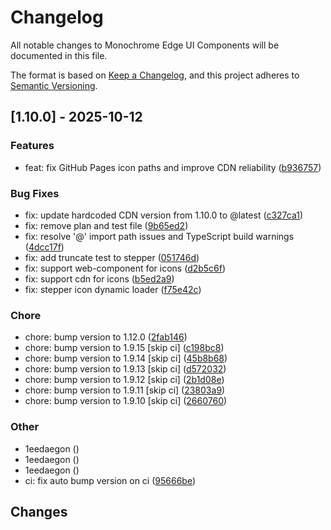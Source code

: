 # Changelog

All notable changes to Monochrome Edge UI Components will be documented in this file.

The format is based on [Keep a Changelog](https://keepachangelog.com/en/1.0.0/),
and this project adheres to [Semantic Versioning](https://semver.org/spec/v2.0.0.html).

## [1.10.0] - 2025-10-12

### Features

- feat: fix GitHub Pages icon paths and improve CDN reliability ([b936757](../../commit/b9367576a2522a62de1caf489dfdf65f4fc30cb2))

### Bug Fixes

- fix: update hardcoded CDN version from 1.10.0 to @latest ([c327ca1](../../commit/c327ca13bbfe66df0c5c70239d781c3a76598ae4))
- fix: remove plan and test file ([9b65ed2](../../commit/9b65ed28e9ea7fdef2338d7b4aac45ec45301485))
- fix: resolve '@' import path issues and TypeScript build warnings ([4dcc17f](../../commit/4dcc17f771879aa15b5556d7738b2b1d5ec7c906))
- fix: add truncate test to stepper ([051746d](../../commit/051746d5c46f9c944467df874e88dbd540e8b57c))
- fix: support web-component for icons ([d2b5c6f](../../commit/d2b5c6fdbdccc40472744e9f8a7c0a9fa3caf59b))
- fix: support cdn for icons ([b5ed2a9](../../commit/b5ed2a933e574c65c6ff302beabd50d9cedfaf50))
- fix: stepper icon dynamic loader ([f75e42c](../../commit/f75e42c685d02917f814cc57b9fa110d4a3145c8))

### Chore

- chore: bump version to 1.12.0 ([2fab146](../../commit/2fab1468326c0a3b0569ea37909fd46ad830210c))
- chore: bump version to 1.9.15 [skip ci] ([c198bc8](../../commit/c198bc8f5a7a6767680b0c32d0795e60276aa386))
- chore: bump version to 1.9.14 [skip ci] ([45b8b68](../../commit/45b8b688d65480a8a98f224bfed4731caf6fd8f3))
- chore: bump version to 1.9.13 [skip ci] ([d572032](../../commit/d5720326e011711b5ccacc1e071eac6457a10457))
- chore: bump version to 1.9.12 [skip ci] ([2b1d08e](../../commit/2b1d08e8c9154976fa3427cf8da3e234c932eee6))
- chore: bump version to 1.9.11 [skip ci] ([23803a9](../../commit/23803a9c20c0e47676c7d40cd755ab4646acfebd))
- chore: bump version to 1.9.10 [skip ci] ([2660760](../../commit/266076079fdec19dd024a6b7777c974fe35782be))

### Other

- 1eedaegon ([](../../commit/))
- 1eedaegon ([](../../commit/))
- 1eedaegon ([](../../commit/))
- ci: fix auto bump version on ci ([95666be](../../commit/95666be1da865b675c5aa12061d6572efbbb8669))

## Changes

